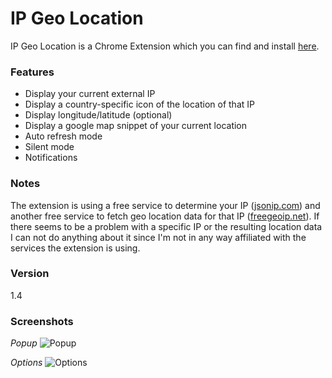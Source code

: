 # IP Geo Location
IP Geo Location is a Chrome Extension which you can find and install [here].

### Features
 - Display your current external IP
 - Display a country-specific icon of the location of that IP
 - Display longitude/latitude (optional)
 - Display a google map snippet of your current location
 - Auto refresh mode
 - Silent mode
 - Notifications

### Notes
The extension is using a free service to determine your IP ([jsonip.com]) and another free service to fetch geo location data for that IP ([freegeoip.net]). If there seems to be a problem with a specific IP or the resulting location data I can not do anything about it since I'm not in any way affiliated with the services the extension is using.

### Version
1.4

### Screenshots
*Popup*
![Popup][screenshot_popup]

*Options*
![Options][screenshot_options]

[here]:https://chrome.google.com/webstore/detail/ip-geo-location/bbhilcamdnlfkhcdecflcbaaecjbngoi
[jsonip.com]:http://jsonip.com/
[freegeoip.net]:http://freegeoip.net/
[screenshot_options]:https://dl.dropboxusercontent.com/u/2188000/ipgeolocation/options%201.4.png
[screenshot_popup]:https://dl.dropboxusercontent.com/u/2188000/ipgeolocation/screenshot%201.4.png

